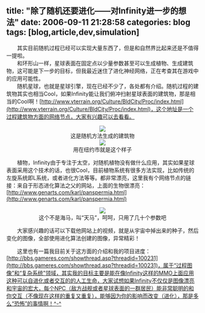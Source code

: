 title: "除了随机还要进化——对Infinity进一步的想法"
date: 2006-09-11 21:28:58
categories: blog
tags: [blog,article,dev,simulation]
---    
　　其实目前随机过程已经可以实现大量东西了，但是和自然界比起来还是不值得一提啦。  
　　和环形山一样，星球表面在固定点以少量参数甚至可以生成植物、生成建筑物，这可能是下一步的目标，但我最近迷住了进化神经网络，正在考查其在游戏中的应用可能性。  
　　随机星球，也就是星球引擎，现在已经不少了，各处都有介绍。随机过程的建筑物其实也相当Cool，如果Infinity能让我们俯冲扫射星球表面的建筑物，那是相当的Cool啊！[http://www.vterrain.org/Culture/BldCity/Proc/index.html](http://www.vterrain.org/Culture/BldCity/Proc/index.html)，这个地址是一个过程建筑物方面的网络节点，大家有兴趣可以去看看。
<div style="text-align:center;"><img src="http://vterrain.org/Culture/BldCity/Proc/streetpattern.jpg" style="vertical-align:middle;"/></div>
<div style="text-align:center;">这是随机方法生成的建筑物</div>
<div style="text-align:center;"><img src="http://vterrain.org/Culture/BldCity/Proc/three02_small.jpg" style="vertical-align:middle;"/></div>
<div style="text-align:center;">用在纽约市就是这个样子</div>  

　　植物，Infinity由于专注于太空，对随机植物没有做什么应用，其实如果星球表面采用这个技术的话，也很Cool，目前植物系统有很多方法实现，比如传统的左旋系统即L系统，或者进化方法等等。都非常漂亮，这里我有个网络节点的链接：来自于形态进化算法之父的网站，上面的生物很漂亮：[http://www.genarts.com/karl/panspermia.html](http://www.genarts.com/karl/panspermia.html)
<div style="text-align:center;"><img src="http://www.biota.org/gallery/jpgs/airh3000.jpg" style="vertical-align:middle;"/></div>
<div style="text-align:center;">这个不是海马，叫“天马”，呵呵，只用了几十个参数吧</div>    
  
　　大家感兴趣的话可以下载他网站上的视频，就是从宇宙中掉出来的种子，然后变化的图像，全部使用进化算法创建的图像，异常精彩！  
  
　　这里也有一篇我目前关于这方面的介绍和我的项目进度：[http://bbs.gameres.com/showthread.asp?threadid=100231](http://bbs.gameres.com/showthread.asp?threadid=100231)，属于“过程图像”和“复杂系统”领域，其实我的目标主要是能在像Infinity这样的MMO上面应用这种可以自进化或者交互的的人工生命，大家试想如果Infinity不仅仅是图像漂亮和宇宙的宏大，每个NPC（敌方战舰或者星球表面的一群居民）能非常聪明的和你交互（不像现在这样的重复又重复），能够因为你的影响而改变（进化），那是多么“恐怖”的事情啊！^-^
